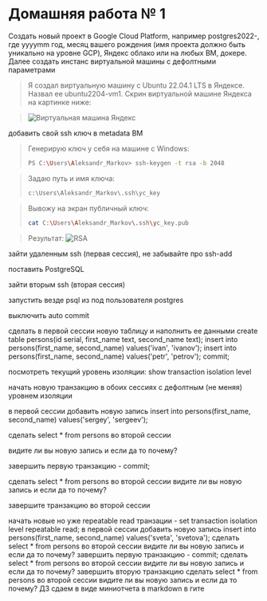 # Домашняя работа № 1

Cоздать новый проект в Google Cloud Platform, например postgres2022-, где yyyymm год, месяц вашего рождения (имя проекта должно быть уникально на уровне GCP), Яндекс облако или на любых ВМ, докере.
Далее создать инстанс виртуальной машины с дефолтными параметрами

> Я создал виртуальную машину с Ubuntu 22.04.1 LTS в Яндексе. Назвал ее ubuntu2204-vm1. Скрин виртуальной машине Яндекса на картинке ниже:

> <image src="images/vm_yandex.png" alt="Виртуальная машина Яндекс">

добавить свой ssh ключ в metadata ВМ

> Генерирую ключ у себя на машине с Windows:
> ```sh
> PS C:\Users\Aleksandr_Markov> ssh-keygen -t rsa -b 2048
> ```

> Задаю путь и имя ключа:
> ```sh
> c:\Users\Aleksandr_Markov\.ssh\yc_key
> ```

> Вывожу на экран публичный ключ:
> ```sh
> cat C:\Users\Aleksandr_Markov\.ssh\yc_key.pub
> ```

> Результат:
> <image src="images/gen_rsa.png" alt="RSA">







зайти удаленным ssh (первая сессия), не забывайте про ssh-add

поставить PostgreSQL

зайти вторым ssh (вторая сессия)

запустить везде psql из под пользователя postgres

выключить auto commit

сделать в первой сессии новую таблицу и наполнить ее данными create table persons(id serial, first_name text, second_name text); insert into persons(first_name, second_name) values('ivan', 'ivanov'); insert into persons(first_name, second_name) values('petr', 'petrov'); commit;

посмотреть текущий уровень изоляции: show transaction isolation level

начать новую транзакцию в обоих сессиях с дефолтным (не меняя) уровнем изоляции

в первой сессии добавить новую запись insert into persons(first_name, second_name) values('sergey', 'sergeev');

сделать select * from persons во второй сессии

видите ли вы новую запись и если да то почему?

завершить первую транзакцию - commit;

сделать select * from persons во второй сессии
видите ли вы новую запись и если да то почему?

завершите транзакцию во второй сессии

начать новые но уже repeatable read транзации - set transaction isolation level repeatable read;
в первой сессии добавить новую запись insert into persons(first_name, second_name) values('sveta', 'svetova');
сделать select * from persons во второй сессии
видите ли вы новую запись и если да то почему?
завершить первую транзакцию - commit;
сделать select * from persons во второй сессии
видите ли вы новую запись и если да то почему?
завершить вторую транзакцию
сделать select * from persons во второй сессии
видите ли вы новую запись и если да то почему? ДЗ сдаем в виде миниотчета в markdown в гите

